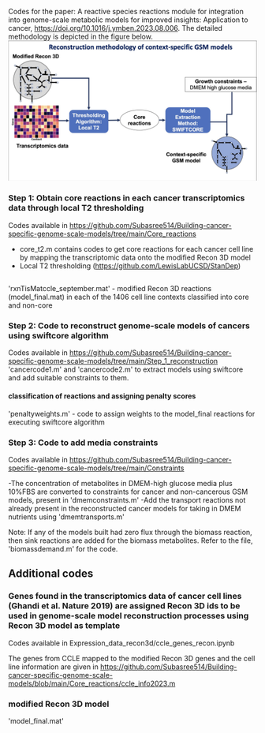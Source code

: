 Codes for the paper: A reactive species reactions module for integration into genome-scale metabolic models for improved insights: Application to cancer, https://doi.org/10.1016/j.ymben.2023.08.006. The detailed methodology is depicted in the figure below. 
![image-url](https://github.com/Subasree514/Building-cancer-specific-genome-scale-models/blob/main/GEMs.png)

### Step 1: Obtain core reactions in each cancer transcriptomics data through local T2 thresholding
Codes available in https://github.com/Subasree514/Building-cancer-specific-genome-scale-models/tree/main/Core_reactions
- core_t2.m contains codes to get core reactions for each cancer cell line by mapping the transcriptomic data onto the modified Recon 3D model
- Local T2 thresholding (https://github.com/LewisLabUCSD/StanDep)
## 
'rxnTisMatccle_september.mat' - modified Recon 3D reactions (model_final.mat) in each of the 1406 cell line contexts classified into core and non-core

### Step 2: Code to reconstruct genome-scale models of cancers using swiftcore algorithm 
Codes available in https://github.com/Subasree514/Building-cancer-specific-genome-scale-models/tree/main/Step_1_reconstruction
'cancercode1.m' and 'cancercode2.m' to extract models using swiftcore and add suitable constraints to them. 
#### classification of reactions and assigning penalty scores
'penaltyweights.m' - code to assign weights to the  model_final reactions for executing swiftcore algorithm

### Step 3: Code to add media constraints
Codes available in https://github.com/Subasree514/Building-cancer-specific-genome-scale-models/tree/main/Constraints <br>


-The concentration of metabolites in DMEM-high glucose media plus 10%FBS are converted to constraints for cancer and non-cancerous GSM models, present in 'dmemconstraints.m' 
-Add the transport reactions not already present in the reconstructed cancer models for taking in DMEM nutrients using 'dmemtransports.m'

Note: If any of the models built had zero flux through the biomass reaction, then sink reactions are added for the biomass metabolites. Refer to the file, 'biomassdemand.m' for the code.

## Additional codes
### Genes found in the transcriptomics data of cancer cell lines (Ghandi et al. Nature 2019) are assigned Recon 3D ids to be used in genome-scale model reconstruction processes using Recon 3D model as template
Codes available in Expression_data_recon3d/ccle_genes_recon.ipynb <br>

The genes from CCLE mapped to the modified Recon 3D genes and the cell line information are given in https://github.com/Subasree514/Building-cancer-specific-genome-scale-models/blob/main/Core_reactions/ccle_info2023.m

### modified Recon 3D model
'model_final.mat'

